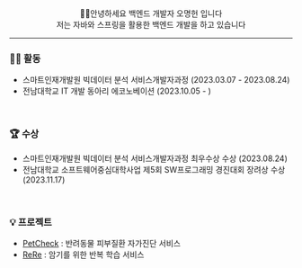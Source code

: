 <div align = center>
🙇‍♂️안녕하세요 백엔드 개발자 오명헌 입니다 <br>
저는 자바와 스프링을 활용한 백엔드 개발을 하고 있습니다
</div>

---

### 🙋‍♂️ 활동
- 스마트인재개발원 빅데이터 분석 서비스개발자과정 (2023.03.07 - 2023.08.24) <br>
- 전남대학교 IT 개발 동아리 에코노베이션 (2023.10.05 - )
<br>

### 🏆 수상
- 스마트인재개발원 빅데이터 분석 서비스개발자과정 최우수상 수상 (2023.08.24)
- 전남대학교 소프트웨어중심대학사업 제5회 SW프로그래밍 경진대회 장려상 수상 (2023.11.17)
<br>

### 💡 프로젝트
- [PetCheck](https://github.com/jsh0508/PetCheck#readme) : 반려동물 피부질환 자가진단 서비스
- [ReRe](https://github.com/JNU-econovation/ReRe) : 암기를 위한 반복 학습 서비스


